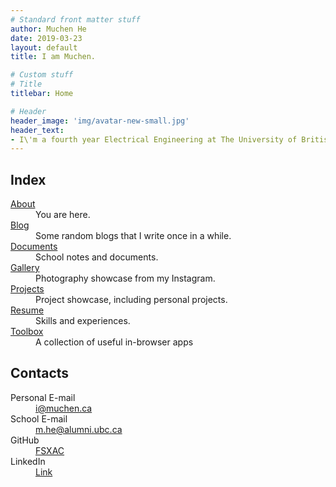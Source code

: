 ```yaml
---
# Standard front matter stuff
author: Muchen He
date: 2019-03-23
layout: default
title: I am Muchen.

# Custom stuff
# Title
titlebar: Home

# Header
header_image: 'img/avatar-new-small.jpg'
header_text:
- I\'m a fourth year Electrical Engineering at The University of British Columbia. Currently on an 8-month co-op term Intel of Canada as FPGA Emulation Platform intern. I\'ve previously worked at Electronic Arts - BioWare and VitalMechanics.
---
```



<h2>Index</h2>
<dl class="row dl-horizontal">
    <dt class="col-md-2"><a href="/">About</a></dt>
    <dd class="col-md-10">You are here.</dd>
    <dt class="col-md-2"><a href="/blog">Blog</a></dt>
    <dd class="col-md-10">Some random blogs that I write once in a while.</dd>
    <dt class="col-md-2"><a href="/documents">Documents</a></dt>
    <dd class="col-md-10">School notes and documents.</dd>
    <dt class="col-md-2"><a href="/gallery">Gallery</a></dt>
    <dd class="col-md-10">Photography showcase from my Instagram.</dd>
    <dt class="col-md-2"><a href="/projects">Projects</a></dt>
    <dd class="col-md-10">Project showcase, including personal projects.</dd>
    <dt class="col-md-2"><a href="/resume">Resume</a></dt>
    <dd class="col-md-10">Skills and experiences.</dd>
    <dt class="col-md-2"><a href="/tools">Toolbox</a></dt>
    <dd class="col-md-10">A collection of useful in-browser apps</dd>
</dl>

<h2>Contacts</h2>
<dl class="row dl-horizontal">
    <dt class="col-md-2">Personal E-mail</dt>
    <dd class="col-md-10"><a href="mailto:i@muchen.ca">i@muchen.ca</a></dd>
    <dt class="col-md-2">School E-mail</dt>
    <dd class="col-md-10"><a href="mailto:m.he@alumni.ubc.ca">m.he@alumni.ubc.ca</a></dd>
    <dt class="col-md-2">GitHub</dt>
    <dd class="col-md-10"><a href="https://www.github.com/FSXAC">FSXAC</a></dd>
    <dt class="col-md-2">LinkedIn</dt>
    <dd class="col-md-10"><a href="https://www.linkedin.com/in/muchen-he-6a3716b3/">Link</a></dd>
</dl>